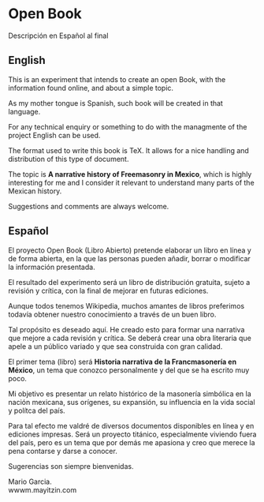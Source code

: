# Open Book

Descripción en Español al final

## English

This is an experiment that intends to create an open Book, with the information found online, and about a simple topic.

As my mother tongue is Spanish, such book will be created in that language.

For any technical enquiry or something to do with the managmente of the project English can be used.

The format used to write this book is TeX. It allows for a nice handling and distribution of this type of document.

The topic is **A narrative history of Freemasonry in Mexico**, which is highly interesting for me and I consider it relevant to understand many parts of the Mexican history.

Suggestions and comments are always welcome.

## Español

El proyecto Open Book (Libro Abierto) pretende elaborar un libro en línea y de forma abierta, en la que las personas pueden añadir, borrar o modificar la información presentada.

El resultado del experimento será un libro de distribución gratuita, sujeto a revisión y crítica, con la final de mejorar en futuras ediciones.

Aunque todos tenemos Wikipedia, muchos amantes de libros preferimos todavía obtener nuestro conocimiento a través de un buen libro.

Tal propósito es deseado aquí. He creado esto para formar una narrativa que mejore a cada revisión y crítica. Se deberá crear una obra literaria que apele a un público variado y que sea construida con gran calidad.

El primer tema (libro) será **Historia narrativa de la Francmasonería en México**, un tema que conozco personalmente y del que se ha escrito muy poco.

Mi objetivo es presentar un relato histórico de la masonería simbólica en la nación mexicana, sus orígenes, su expansión, su influencia en la vida social y polítca del país.

Para tal efecto me valdré de diversos documentos disponibles en línea y en ediciones impresas. Será un proyecto titánico, especialmente viviendo fuera del país, pero es un tema que por demás me apasiona y creo que merece la pena contarse y darse a conocer.

Sugerencias son siempre bienvenidas.

Mario Garcia.<br>
wwwm.mayitzin.com